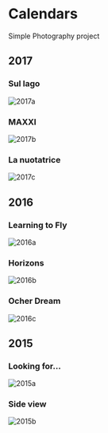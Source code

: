 Calendars
=========

Simple Photography project

## 2017

### Sul lago
![2017a](calendar-2017a.jpg)

### MAXXI
![2017b](calendar-2017b.jpg)

### La nuotatrice
![2017c](calendar-2017c.jpg)

## 2016

### Learning to Fly
![2016a](calendar-2016a.jpg)

### Horizons
![2016b](calendar-2016b.jpg)

### Ocher Dream
![2016c](calendar-2016c.jpg)

## 2015

### Looking for...
![2015a](calendar-2015a.jpg)

### Side view
![2015b](calendar-2015b.jpg)
